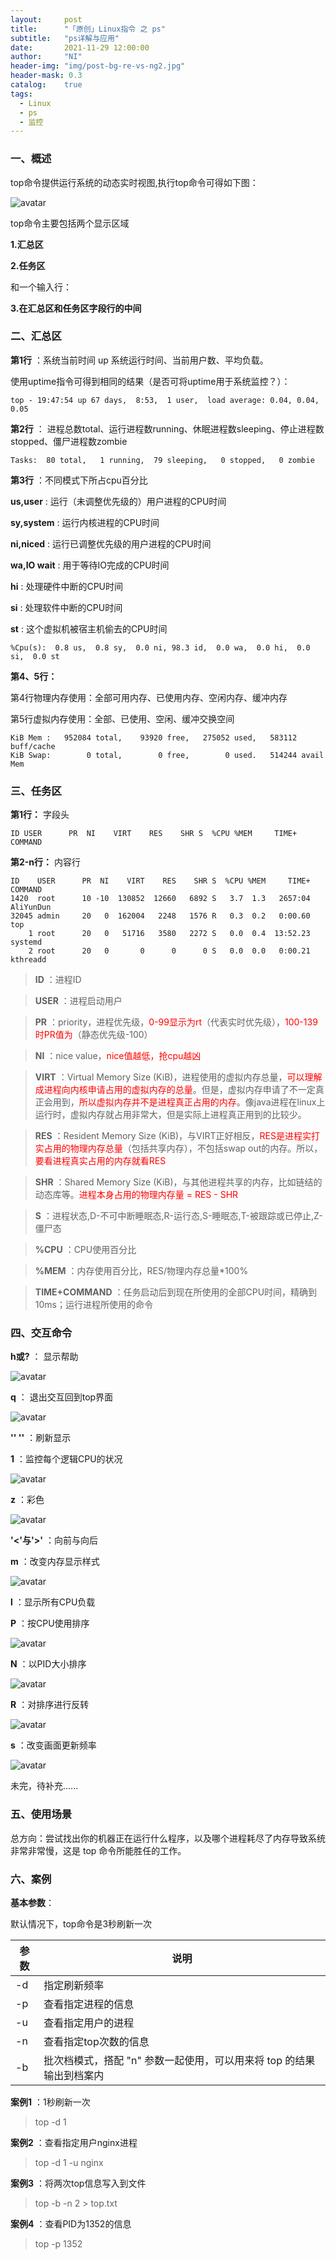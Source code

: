 ```yaml
---
layout:     post
title:      "「原创」Linux指令 之 ps"
subtitle:   "ps详解与应用"
date:       2021-11-29 12:00:00
author:     "NI"
header-img: "img/post-bg-re-vs-ng2.jpg"
header-mask: 0.3
catalog:    true
tags:
  - Linux
  - ps
  - 监控
---
```


### 一、概述

top命令提供运行系统的动态实时视图,执行top命令可得如下图：

![avatar](/img/linux/top.png)

top命令主要包括两个显示区域

**1.汇总区**

**2.任务区**

和一个输入行：

**3.在汇总区和任务区字段行的中间**

### 二、汇总区

**第1行** ：系统当前时间 up 系统运行时间、当前用户数、平均负载。

使用uptime指令可得到相同的结果（是否可将uptime用于系统监控？）：

```shell
top - 19:47:54 up 67 days,  8:53,  1 user,  load average: 0.04, 0.04, 0.05
```

**第2行** ： 进程总数total、运行进程数running、休眠进程数sleeping、停止进程数stopped、僵尸进程数zombie

```shell
Tasks:  80 total,   1 running,  79 sleeping,   0 stopped,   0 zombie
```

**第3行** ：不同模式下所占cpu百分比

**us,user** : 运行（未调整优先级的）用户进程的CPU时间

**sy,system** : 运行内核进程的CPU时间

**ni,niced** : 运行已调整优先级的用户进程的CPU时间

**wa,IO wait** : 用于等待IO完成的CPU时间

**hi** : 处理硬件中断的CPU时间

**si** : 处理软件中断的CPU时间

**st** : 这个虚拟机被宿主机偷去的CPU时间

```shell
%Cpu(s):  0.8 us,  0.8 sy,  0.0 ni, 98.3 id,  0.0 wa,  0.0 hi,  0.0 si,  0.0 st
```

**第4、5行：**

第4行物理内存使用：全部可用内存、已使用内存、空闲内存、缓冲内存

第5行虚拟内存使用：全部、已使用、空闲、缓冲交换空间

```shell
KiB Mem :   952084 total,    93920 free,   275052 used,   583112 buff/cache
KiB Swap:        0 total,        0 free,        0 used.   514244 avail Mem
```

### 三、任务区

**第1行：** 字段头

```shell
ID USER      PR  NI    VIRT    RES    SHR S  %CPU %MEM     TIME+ COMMAND 
```

**第2-n行：** 内容行

```shell
ID    USER      PR  NI    VIRT    RES    SHR S  %CPU %MEM     TIME+ COMMAND 
1420  root      10 -10  130852  12660   6892 S   3.7  1.3   2657:04 AliYunDun              
32045 admin     20   0  162004   2248   1576 R   0.3  0.2   0:00.60 top                    
    1 root      20   0   51716   3580   2272 S   0.0  0.4  13:52.23 systemd                
    2 root      20   0       0      0      0 S   0.0  0.0   0:00.21 kthreadd 
```

>**ID** ：进程ID

>**USER** ：进程启动用户

>**PR** ：priority，进程优先级，<font color='red'>0-99显示为rt</font>（代表实时优先级），<font color='red'>100-139时PR值为</font>（静态优先级-100）

>**NI** ：nice value，<font color='red'>nice值越低，抢cpu越凶</font>

>**VIRT** ：Virtual Memory Size (KiB)，进程使用的虚拟内存总量，<font color='red'>可以理解成进程向内核申请占用的虚拟内存的总量</font>。但是，虚拟内存申请了不一定真正会用到，<font color='red'>所以虚拟内存并不是进程真正占用的内存</font>。像java进程在linux上运行时，虚拟内存就占用非常大，但是实际上进程真正用到的比较少。

>**RES** ：Resident Memory Size (KiB)，与VIRT正好相反，<font color='red'>RES是进程实打实占用的物理内存总量</font>（包括共享内存），不包括swap out的内存。所以，<font color='red'>要看进程真实占用的内存就看RES</font>

>**SHR** ：Shared Memory Size (KiB)，与其他进程共享的内存，比如链结的动态库等。<font color='red'>进程本身占用的物理内存量 = RES - SHR</font>

>**S** ：进程状态,D-不可中断睡眠态,R-运行态,S-睡眠态,T-被跟踪或已停止,Z-僵尸态

>**%CPU** ：CPU使用百分比

>**%MEM** ：内存使用百分比，RES/物理内存总量*100%

>**TIME+COMMAND** ：任务启动后到现在所使用的全部CPU时间，精确到10ms；运行进程所使用的命令


### 四、交互命令 

**h或?** ： 显示帮助

![avatar](/img/linux/top-h.png)

**q** ：   退出交互回到top界面

![avatar](/img/linux/top-q.png)

**'<ENTER>' '<SPACE>'** ：刷新显示

**1** ：监控每个逻辑CPU的状况

![avatar](/img/linux/top-1.png)

**z** ：彩色

![avatar](/img/linux/top-z.png)

**'<'与'>'** ：向前与向后

**m** ：改变内存显示样式

![avatar](/img/linux/top-m.png)

**l** ：显示所有CPU负载

**P** ：按CPU使用排序

![avatar](/img/linux/top-P.png)

**N** ：以PID大小排序

![avatar](/img/linux/top-N.png)

**R** ：对排序进行反转

![avatar](/img/linux/top-R.png)

**s** ：改变画面更新频率

![avatar](/img/linux/top-s.png)

未完，待补充......

### 五、使用场景

总方向：尝试找出你的机器正在运行什么程序，以及哪个进程耗尽了内存导致系统非常非常慢，这是 top 命令所能胜任的工作。

### 六、案例

**基本参数**：

默认情况下，top命令是3秒刷新一次

| 参数 | 说明 |
| ---- | ---- |
| -d | 指定刷新频率 |
| -p | 查看指定进程的信息 |
| -u | 查看指定用户的进程 |
| -n | 查看指定top次数的信息 |
| -b | 批次档模式，搭配 "n" 参数一起使用，可以用来将 top 的结果输出到档案内 |


**案例1** ：1秒刷新一次

>top -d 1

**案例2** ：查看指定用户nginx进程

>top -d 1 -u nginx

**案例3** ：将两次top信息写入到文件

>top -b -n 2 > top.txt

**案例4** ：查看PID为1352的信息

>top -p 1352























